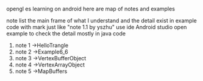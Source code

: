 opengl es learning on android
here are map of notes and examples

note list the main frame of what I understand and the detail 
	exist in example code with mark just like "note 1.1 by yszhu"
	use ide Android studio open example to check the detail mostly in java code

1. note 1 ->HelloTrangle
2. note 2 ->Example6_6
3. note 3 ->VertexBufferObject
4. note 4 ->VertexArrayObject
5. note 5 ->MapBuffers